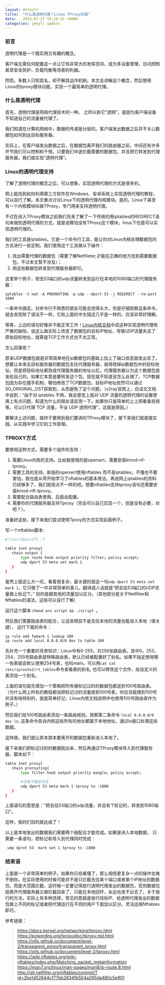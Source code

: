 ```yaml
---
layout: default
title:  "什么是透明代理？Linux TProxy实践"
date:   2024-07-27 14:29:22 +0800
categories: jekyll update
---
```


### 前言

透明代理是一个既实用又有趣的概念。

客户端无需任何配置这一点让它有非常大的发挥空间，成为多设备管理，访问控制甚至安全防护，负载均衡等场景的利器。

然而，多数人只知其名，却不解其运作机制。本文会讲解这个概念，然后使用Linux的tproxy模块功能，实现一个最简单的透明代理。

### 什么是透明代理  

首先，透明代理是网络代理技术的一种。 之所以称它“透明”，是因为客户端设备不知道自己的流量被代理了。  

我们知道在计算机网络中，数据的传递是分层的。客户端发出数据之后并不关心数据包如何到达目标服务器。 

实际上，在客户端发出数据之后，在数据包离开我们的路由器之前，中间还有许多环节我们可以控制和干预。只要我们中途拦截需要的数据包，并且把它转发到代理服务器，我们就实现“透明代理”。

### Linux的透明代理支持

了解了透明代理的概念之后，可以想象，实现透明代理的方式是很多的。

网上能找到如何利用第三方软件在Windows、安卓系统上实现透明代理的教程，可以自行了解。本文重点讨论Linux下的透明代理内核模块。是的，Linux下甚至有一个内核模块叫做TProxy，专门用来支持透明代理。  

不过在进入TProxy模块之前我们先来了解了一下传统的用iptables的REDIRECT语句来做到透明代理的方式。就是说哪怕没有TProxy这个模块，linux下也是可以实现透明代理的。

我们的工具是iptables。它是一个命令行工具，能让你对Linux内核处理数据包的方式进行一些定制。我们使用这个工具做以下操作：
1. 找出需要代理的数据包（需要了解Netfileter,才能在正确的地方找到需要数据包，不过本文暂不涉及）； 
2. 把这些数据包转发到代理服务器即可。
   
这里举个例子，把去53端口的udp流量转发到运行在本地的1080端口的代理服务器：

`iptables -t nat -A PREROUTING -p udp --dport 53 -j REDIRECT --to-port 1080`

一条命令搞定。对命令行不熟悉的朋友可能会觉得头大，但是仔细观察这条命令，就会发现除了语法不一样，它和上面的中文描述几乎是一样的，应该非常好理解。

等等，上边的语句好像并不能正常工作！[Linux内核文档](https://docs.kernel.org/networking/tproxy.html#redirecting-traffic)中说这种实现透明代理有严重的缺陷，说这么做实际上改变了数据包的目标IP地址，导致UDP流量失去了原始目标地址，就算是TCP工作方式也不太正常。  

怎么回事呢？ 

原来UDP数据包就是非常简单地在ip数据包的基础上加上了端口信息就发出去了。想要让本来去目标服务器的数据包去往代理服务器，就得改掉ip数据包中的目标地址。但是把目标地址都改成代理服务器的地址以后，代理服务器以为这个数据包是发给自己的，如果它本意是要转发这个包，现在就不知道该怎么处理了。TCP数据包因为存在握手机制，哪怕修改了TCP数据包，目标IP地址依然可以通过SO_ORIGINAL_DST获取到，从而避免了这个问题。（v2ray官网上，白话文文档中说到：“由于对 iptables 不熟，我总感觉上面对 UDP 流量的透明代理的设置使用上有点问题，知道为什么的朋友请反馈一下。如果你只是简单的上上网看看视频等，可以只代理 TCP 流量，不设 UDP 透明代理”，这就是原因。）

要解决上述问题，就终于要用到我们要讲的TProxy模块了，接下来我们就直接实践，从实践中学习它的工作原理。

### TPROXY方式

要使用这种方式，需要多个组件的支持：

 1. 需要Linux内核的支持。比如我使用的是openwrt，需要安装kmod-nf-tproxy。
 2. 需要工具的支持。新版的openwrt使用nftables 而不是iptables。不懂也不要害怕，我也是从零开始学习了nftables的基本用法。再说网上iptables的资料已经够多了，我们就用点不一样的吧。想要nftables支持tproxy语句还需要安装kmod-nft-tproxy。
 3. 需要配合路由表使用，后面会配置。
 4. 需要你的代理服务器支持Tproxy（完全可以自己实现一个，但是没有必要，对吧？）。

准备好这些，接下来我们尝试使用Tpoxy的方式实现前面例子。

写一个nftables脚本:  

 ```bash
 #!/usr/sbin/nft -f

 table inet proxy{
    chain output {
        type route hook output priority filter; policy accept;
        udp dport 53 meta set mark 1
    }
 }
 ```

虽然上面这么大一坨，看着很复杂，最关键的就这一句```udp dport 53 meta set mark 1```，它只做了一件非常简单的事儿，翻译成人话就是“把去往53端口的UDP流量做上标记‘1’。” 目的是跟其他的流量加以区分。（其他部分是关于Netfilter和Nftables的语法，这些可以自行了解）

运行这个脚本 ```chmod a+x script && ./script ```。

然后我们需要路由表的配合，让这些明显不是去往本地的流量也能进入本地（很关键）， 运行下面的命令：

 ```bash
 ip rule add fwmark 1 lookup 100
 ip route add local 0.0.0.0/0 dev lo table 100
 ```
  
先补充一个重要的背景知识：Linux中有0-255，共256张路由表。其中0，253，254，255号路由表是特殊路由表，默认已经被配置好了别名。如果不指定使用哪一张表就会默认使用254号表，也叫main。可以用```cat cat /etc/iproute2/rt_tables```命令查看表的别名, 也可以修改这个文件，给自定义的表添加一个别名。

上面的语句首先增加一个策略把所有被标记过的的数据包都送到100号路由表。（为什么网上所有的教程都说把标记过的流量放到100号表，你应该能猜到100号并没有啥特别的，就是简单好记，Linux内核文档说明中也使用100号路由表作为例子。）  

然后我们给100号路由表添加一条路由规则。观察第二条命令 ```local 0.0.0.0/0  dev lo```, 这条命令告诉内核这些所有的地址都属于本地地址，通过lo接口处理这些数据。

这样做，我们就让原本原本要离开的数据包重新进入本地了。

接下来我们把标记过的的数据挑出来，然后再通过TProxy模块导入到代理服务器，脚本如下：

 ```bash
 table inet proxy{
    chain prerouting{
        type filter hook output priority mangle; policy accept;

        #注意下面这句话
        udp dport 53 meta mark 1 tproxy to :1080
    }
 }
 ```

上面语句的意思是：“把去往53端口的udp流量，并且有‘1’标记的，转发到1080端口”。

这样，我的们目的就达成了！

以上是本地发出的数据我们需要两个链配合才能完成。如果是进入本地数据， 只需要一条语句，把标记和导入到代理同时完成：

```bash
 udp dprot 53  mark set 1 tproxy to :1080
```

### 结束语

上面是一个非常简单的例子。如果你已经看懂了，那么相信更复杂一点的操作也难不倒你。在实际使用的时候可能并不是只拦截去往某个端口或者某个IP地址的数据包，而是大范围拦截，这时候一定要记得放行透明代理发出的数据包，否则数据包刚离开代理服务器又被拦截回来了，只能在本地回环，永远也发不出去了。关于放行的方法，实际上有多种选择，常见的思路是放行目标IP、给透明代理发出的数据包做上不同的标记或者把代理运行在不同的用户下面加以区分。灵活运用Nftables即可。

参考链接：
 > <https://docs.kernel.org/networking/tproxy.html>  
 > <https://powerdns.org/tproxydoc/tproxy.md.html>  
 > <https://xtls.github.io/document/level-2/transparent_proxy/transparent_proxy.html>  
 > <https://xtls.github.io/document/level-2/tproxy.html>  
 > <https://wiki.nftables.org/wiki-nftables/index.php/Matching_packet_metainformation>  
 > <https://man7.org/linux/man-pages/man8/ip-route.8.html>  
 > <http://git.netfilter.org/nftables/commit/?id=2be1d52644cf77bb2634fb504a265da480c5e901>  
